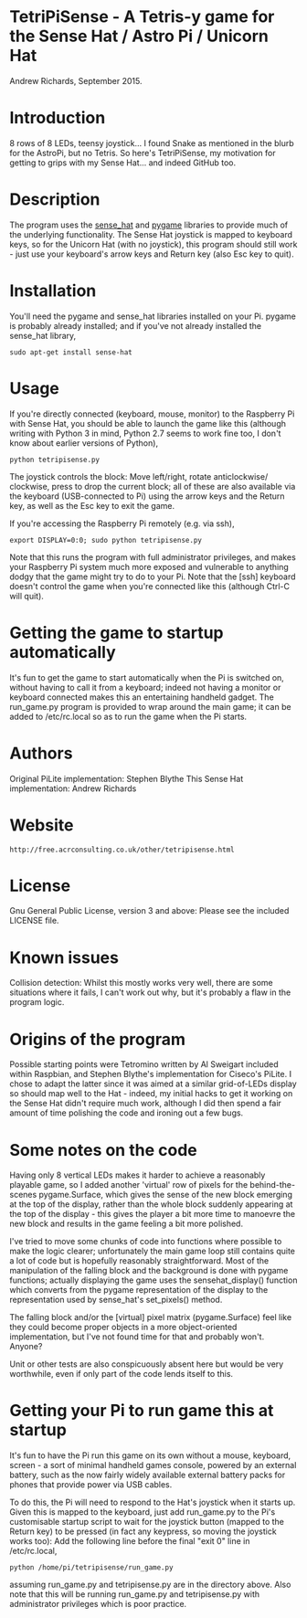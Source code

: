 TetriPiSense - A Tetris-y game for the Sense Hat / Astro Pi / Unicorn Hat
=========================================================================

Andrew Richards, September 2015.

# Introduction
8 rows of 8 LEDs, teensy joystick... I found Snake as mentioned in the blurb
for the AstroPi, but no Tetris. So here's TetriPiSense, my motivation for
getting to grips with my Sense Hat... and indeed GitHub too.

# Description
The program uses the [sense_hat](https://pythonhosted.org/sense-hat/api/)
and [pygame](http://www.pygame.org/docs/) libraries to provide much of the
underlying functionality. The Sense Hat joystick is mapped to keyboard keys,
so for the Unicorn Hat (with no joystick), this program should still work -
just use your keyboard's arrow keys and Return key (also Esc key to quit).

# Installation
You'll need the pygame and sense_hat libraries installed on your Pi. pygame is
probably already installed; and if you've not already installed the sense_hat
library,

    sudo apt-get install sense-hat

# Usage
If you're directly connected (keyboard, mouse, monitor) to the Raspberry Pi
with Sense Hat, you should be able to launch the game like this (although
writing with Python 3 in mind, Python 2.7 seems to work fine too, I don't
know about earlier versions of Python),

    python tetripisense.py

The joystick controls the block: Move left/right, rotate anticlockwise/
clockwise, press to drop the current block; all of these are also available
via the keyboard (USB-connected to Pi) using the arrow keys and the Return key,
as well as the Esc key to exit the game.

If you're accessing the Raspberry Pi remotely (e.g. via ssh),

    export DISPLAY=0:0; sudo python tetripisense.py

Note that this runs the program with full administrator privileges, and makes
your Raspberry Pi system much more exposed and vulnerable to anything dodgy
that the game might try to do to your Pi. Note that the [ssh] keyboard doesn't
control the game when you're connected like this (although Ctrl-C will quit).

# Getting the game to startup automatically
It's fun to get the game to start automatically when the Pi is switched on,
without having to call it from a keyboard; indeed not having a monitor or
keyboard connected makes this an entertaining handheld gadget. The run_game.py
program is provided to wrap around the main game; it can be added to
/etc/rc.local so as to run the game when the Pi starts.

# Authors
Original PiLite implementation: Stephen Blythe
This Sense Hat implementation: Andrew Richards

# Website

    http://free.acrconsulting.co.uk/other/tetripisense.html

# License
Gnu General Public License, version 3 and above: Please see the included
LICENSE file.

# Known issues
Collision detection: Whilst this mostly works very well, there are some
situations where it fails, I can't work out why, but it's probably a flaw
in the program logic.

# Origins of the program
Possible starting points were Tetromino written by Al Sweigart included
within Raspbian, and Stephen Blythe's implementation for Ciseco's PiLite.
I chose to adapt the latter since it was aimed at a similar grid-of-LEDs
display so should map well to the Hat - indeed, my initial hacks to get
it working on the Sense Hat didn't require much work, although I did then
spend a fair amount of time polishing the code and ironing out a few bugs.

# Some notes on the code
Having only 8 vertical LEDs makes it harder to achieve a reasonably playable
game, so I added another 'virtual' row of pixels for the behind-the-scenes
pygame.Surface, which gives the sense of the new block emerging at the top
of the display, rather than the whole block suddenly appearing at the top of
the display - this gives the player a bit more time to manoevre the new block
and results in the game feeling a bit more polished.

I've tried to move some chunks of code into functions where possible to make
the logic clearer; unfortunately the main game loop still contains quite a lot
of code but is hopefully reasonably straightforward. Most of the manipulation
of the falling block and the background is done with pygame functions; actually
displaying the game uses the sensehat_display() function which converts from
the pygame representation of the display to the representation used by
sense_hat's set_pixels() method.

The falling block and/or the [virtual] pixel matrix (pygame.Surface) feel like
they could become proper objects in a more object-oriented implementation, but
I've not found time for that and probably won't. Anyone?

Unit or other tests are also conspicuously absent here but would be very
worthwhile, even if only part of the code lends itself to this.


# Getting your Pi to run game this at startup
It's fun to have the Pi run this game on its own without a mouse, keyboard,
screen - a sort of minimal handheld games console, powered by an external
battery, such as the now fairly widely available external battery packs for
phones that provide power via USB cables.

To do this, the Pi will need to respond to the Hat's joystick when it starts
up. Given this is mapped to the keyboard, just add run_game.py to the Pi's
customisable startup script to wait for the joystick button (mapped to the
Return key) to be pressed (in fact any keypress, so moving the joystick
works too): Add the following line before the final "exit 0" line in
/etc/rc.local,

    python /home/pi/tetripisense/run_game.py

assuming run_game.py and tetripisense.py are in the directory above.
Also note that this will be running run_game.py and tetripisense.py
with administrator privileges which is poor practice.
